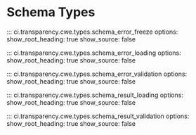 # Schema Types

::: ci.transparency.cwe.types.schema_error_freeze
    options:
      show_root_heading: true
      show_source: false

::: ci.transparency.cwe.types.schema_error_loading
    options:
      show_root_heading: true
      show_source: false

::: ci.transparency.cwe.types.schema_error_validation
    options:
      show_root_heading: true
      show_source: false

::: ci.transparency.cwe.types.schema_result_loading
    options:
      show_root_heading: true
      show_source: false

::: ci.transparency.cwe.types.schema_result_validation
    options:
      show_root_heading: true
      show_source: false
